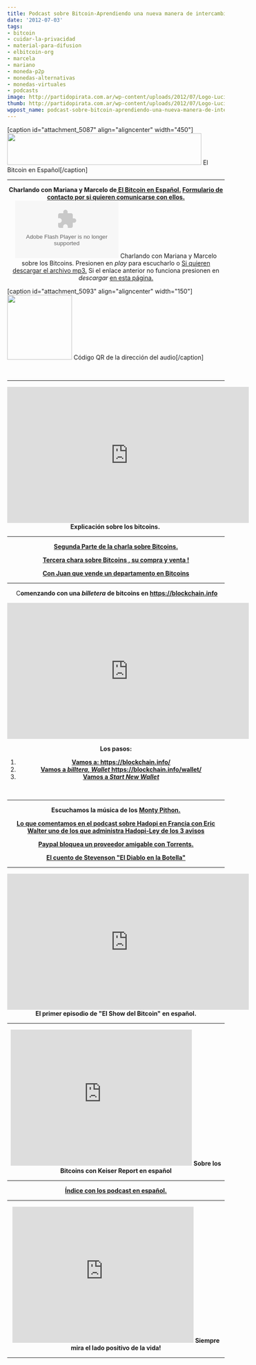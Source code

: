 ```yaml
---
title: Podcast sobre Bitcoin-Aprendiendo una nueva manera de intercambiar
date: '2012-07-03'
tags:
- bitcoin
- cuidar-la-privacidad
- material-para-difusion
- elbitcoin-org
- marcela
- mariano
- moneda-p2p
- monedas-alternativas
- monedas-virtuales
- podcasts
image: http://partidopirata.com.ar/wp-content/uploads/2012/07/Logo-Lucida-Handwriting-HEA1.png
thumb: http://partidopirata.com.ar/wp-content/uploads/2012/07/Logo-Lucida-Handwriting-HEA1-150x73.png
wppost_name: podcast-sobre-bitcoin-aprendiendo-una-nueva-manera-de-intercambiar
---
```


[caption id="attachment_5087" align="aligncenter" width="450"]<a href="http://partidopirata.com.ar/wp-content/uploads/2012/07/Logo-Lucida-Handwriting-HEA1.png"><img class="size-full wp-image-5087" title="Bitcoin en español" alt="" src="http://partidopirata.com.ar/wp-content/uploads/2012/07/Logo-Lucida-Handwriting-HEA1.png" width="450" height="73" /></a> El Bitcoin en Español[/caption]

<hr />

<center><strong>Charlando con Mariana y Marcelo de<a href="http://elbitcoin.org/" target="_blank"> El Bitcoin en Español.</a>
<a href="http://elbitcoin.org/contactanos/" target="_blank">Formulario de contacto por si quieren comunicarse con ellos.</a></strong></center><center>
<object id="player1317784" width="240" height="133" classid="clsid:d27cdb6e-ae6d-11cf-96b8-444553540000" codebase="http://download.macromedia.com/pub/shockwave/cabs/flash/swflash.cab#version=6,0,40,0"><param name="AllowScriptAccess" value="always" /><param name="allowFullScreen" value="true" /><param name="wmode" value="transparent" /><param name="src" value="http://www.ivoox.com/playerivoox_ee_1317784_1.html" /><param name="allowfullscreen" value="true" /><param name="allowscriptaccess" value="always" /><embed id="player1317784" width="240" height="133" type="application/x-shockwave-flash" src="http://www.ivoox.com/playerivoox_ee_1317784_1.html" AllowScriptAccess="always" allowFullScreen="true" wmode="transparent" allowfullscreen="true" allowscriptaccess="always" /></object>
Charlando con Mariana y Marcelo sobre los Bitcoins. Presionen en <em>play</em> para escucharlo o
<a href="http://www.ivoox.com/charlando-mariana-marcelo-sobre-bitcoin_md_1317784_1.mp3" target="_blank">Si quieren descargar el archivo mp3.</a>
Si el enlace anterior no funciona presionen en <em>descargar</em> <a href="http://www.ivoox.com/charlando-mariana-marcelo-sobre-bitcoin-audios-mp3_rf_1317784_1.html" target="_blank">en esta página.</a></center>

[caption id="attachment_5093" align="aligncenter" width="150"]<a href="http://partidopirata.com.ar/wp-content/uploads/2012/07/chart.png"><img class="size-full wp-image-5093" title="chart" alt="" src="http://partidopirata.com.ar/wp-content/uploads/2012/07/chart.png" width="150" height="150" /></a> Código QR de la dirección del audio[/caption]

&nbsp;

<hr />
<p style="text-align: center;"><iframe src="http://www.youtube.com/embed/ElbYD9Od8Hc" height="315" width="560" frameborder="0"></iframe>
<strong>Explicación sobre los bitcoins. </strong></p>


<hr />
<p style="text-align: center;"><strong><a href="http://partidopirata.com.ar/6328/con-mariana-y-marcelo-sobre-bitcoin-ii">Segunda Parte de la charla sobre Bitcoins.</a></strong></p>
<p style="text-align: center;"><strong><a href="http://partidopirata.com.ar/6763/charlando-con-mariana-y-marcelo-sobre-bitcoins-iii">Tercera chara sobre Bitcoins , su compra y venta !</a></strong></p>
<p style="text-align: center;"><strong><a href="http://partidopirata.com.ar/2013/04/09/charlando-con-juan-que-vende-un-departamento-en-caseros-pcia-de-buenos-aires-en-bitcoins/">Con Juan que vende un departamento en Bitcoins</a></strong></p>


<hr />
<p style="text-align: center;"> C<strong>omenzando con una <em>billetera</em> de bitcoins en <a href="https://blockchain.info" target="_blank">https://blockchain.info</a></strong></p>
<p style="text-align: center;"><iframe src="http://www.youtube.com/embed/wRxb9-bPaDI" height="315" width="560" frameborder="0"></iframe>
<strong></strong></p>
<p style="text-align: center;"><strong>Los pasos:</strong></p>

<ol>
	<li style="text-align: center;"><strong><a href="https://blockchain.info/" target="_blank">Vamos a: https://blockchain.info/</a></strong></li>
	<li style="text-align: center;"><strong><a href="https://blockchain.info/wallet/" target="_blank">Vamos a <em>billtera, Wallet</em> https://blockchain.info/wallet/</a></strong></li>
	<li style="text-align: center;"><strong><a href="https://blockchain.info/wallet/new" target="_blank">Vamos a <em>Start New Wallet</em></a></strong></li>
</ol>
&nbsp;

<hr />
<p style="text-align: center;"><strong>Escuchamos la música de los <a href="http://radiolg.blogspot.com/2012/06/las-canciones-de-los-monty-pithon.html" target="_blank">Monty Pithon.</a></strong></p>
<p style="text-align: center;"><strong><strong><a href="http://partidopirata.com.ar/2648/ahora-que-se-viene-la-criminalizacion-como-es-hadopi-en-francia-podcast">Lo que comentamos en el podcast sobre Hadopi en Francia con Eric Walter uno de los que administra Hadopi-Ley de los 3 avisos </a></strong></strong></p>
<p style="text-align: center;"><strong><strong>
<a href="http://partidopirata.com.ar/4907/paypal-bloquea-proveedor-vpn-amigable-con-torrents">Paypal bloquea un proveedor amigable con Torrents.</a></strong></strong></p>
<p style="text-align: center;"><strong><strong><a href="http://www.elpentagrama.com/4001.htm" target="_blank">El cuento de Stevenson "El Diablo en la Botella"</a>
</strong></strong></p>


<hr />

<center>
<iframe src="http://www.youtube.com/embed/XGScDzBFb7g" height="315" width="560" frameborder="0"></iframe>
<strong>El primer episodio de "El Show del Bitcoin" en español.</strong></center>

<hr />
<p style="text-align: center;"><iframe src="http://www.youtube.com/embed/y7hTfjenGFQ" height="315" width="420" frameborder="0"></iframe>
<strong>Sobre los Bitcoins con Keiser Report en español</strong></p>


<hr />
<p style="text-align: center;"><strong><a href="http://partidopirata.com.ar/857/indice-con-los-podcast-del-partido-pirata-argentino">Índice con los podcast en español.</a></strong></p>


<hr />

<center>
<iframe src="http://www.youtube.com/embed/jHPOzQzk9Qo" height="315" width="420" frameborder="0"></iframe>
<strong>Siempre mira el lado positivo de la vida!</strong></center>

<hr />

